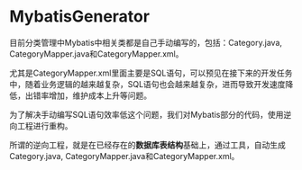 # MybatisGenerator

目前分类管理中Mybatis中相关类都是自己手动编写的，包括：Category.java, CategoryMapper.java和CategoryMapper.xml。

尤其是CategoryMapper.xml里面主要是SQL语句，可以预见在接下来的开发任务中，随着业务逻辑的越来越复杂，SQL语句也会越来越复杂，进而导致开发速度降低，出错率增加，维护成本上升等问题。

为了解决手动编写SQL语句效率低这个问题，我们对Mybatis部分的代码，使用逆向工程进行重构。

所谓的逆向工程，就是在已经存在的**数据库表结构**基础上，通过工具，自动生成Category.java, CategoryMapper.java和CategoryMapper.xml。